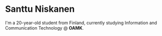 # Santtu Niskanen

I'm a 20-year-old student from Finland, currently studying Information and Communication Technology @ **OAMK**. 

